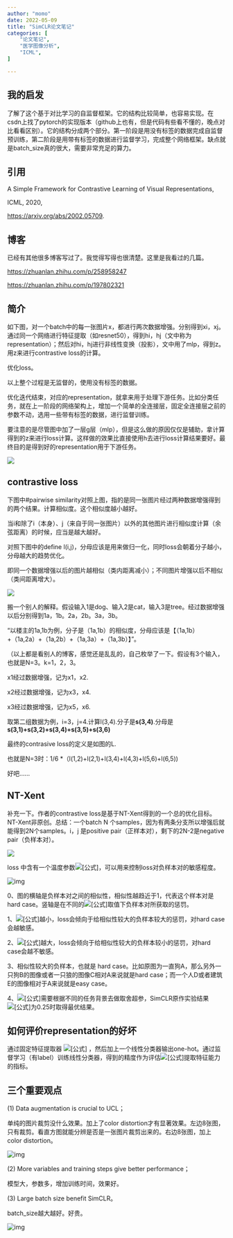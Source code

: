 ```yaml
---
author: "momo"
date: 2022-05-09
title: "SimCLR论文笔记"
categories: [
    "论文笔记",
    "医学图像分析",
    "ICML",
]

---
```


## 我的启发

了解了这个基于对比学习的自监督框架。它的结构比较简单，也容易实现。在csdn上找了pytorch的实现版本（github上也有，但是代码有些看不懂的，晚点对比看看区别）。它的结构分成两个部分。第一阶段是用没有标签的数据完成自监督预训练，第二阶段是用带有标签的数据进行监督学习，完成整个网络框架。缺点就是batch_size真的很大，需要非常充足的算力。

## 引用

A Simple Framework for Contrastive Learning of Visual Representations,

ICML, 2020,

https://arxiv.org/abs/2002.05709.


## 博客

已经有其他很多博客写过了。我觉得写得也很清楚。这里是我看过的几篇。

https://zhuanlan.zhihu.com/p/258958247

https://zhuanlan.zhihu.com/p/197802321

## 简介

如下图，对一个batch中的每一张图片x，都进行两次数据增强。分别得到xi，xj。通过同一个网络进行特征提取（如resnet50），得到hi，hj（文中称为representation）；然后对hi，hj进行非线性变换（投影），文中用了mlp，得到z。用z来进行contrastive loss的计算。

优化loss。

以上整个过程是无监督的，使用没有标签的数据。

优化迭代结束，对应的representation，就拿来用于处理下游任务。比如分类任务，就在上一阶段的网络架构上，增加一个简单的全连接层，固定全连接层之前的参数不动，选用一些带有标签的数据，进行监督训练。

要注意的是尽管图中加了一层g层（mlp），但是这么做的原因仅仅是辅助，拿计算得到的z来进行loss计算。这样做的效果比直接使用h去进行loss计算结果要好。最终目的是得到好的representation用于下游任务。

![](https://halfbit.oss-cn-hangzhou.aliyuncs.com/framework1.png)

## contrastive loss

下图中#pairwise similarity对照上图，指的是同一张图片经过两种数据增强得到的两个结果。计算相似度。这个相似度越小越好。

当i和除了i（本身）、j（来自于同一张图片）以外的其他图片进行相似度计算（余弦距离）的时候，应当是越大越好。

对照下图中的define l(i,j)，分母应该是用来做归一化，同时loss会朝着分子越小，分母越大的趋势优化。

即同一个数据增强以后的图片越相似（类内距离减小）；不同图片增强以后不相似（类间距离增大）。

![](https://halfbit.oss-cn-hangzhou.aliyuncs.com/gongshi1.png)

搬一个别人的解释。假设输入1是dog、输入2是cat，输入3是tree。经过数据增强以后分别得到1a，1b。2a，2b。3a，3b。

“以楼主的1a,1b为例，分子是（1a,1b）的相似度，分母应该是【（1a,1b）+（1a,2a）+（1a,2b）+（1a,3a）+（1a,3b）】”。

（以上都是看别人的博客，感觉还是乱乱的，自己枚举了一下。假设有3个输入，也就是N=3。k=1，2，3。

x1经过数据增强，记为x1，x2.

x2经过数据增强，记为x3，x4.

x3经过数据增强，记为x5，x6.

取第二组数据为例，i=3，j=4.计算l(3,4).分子是**s(3,4)**.分母是**s(3,1)+s(3,2)+s(3,4)+s(3,5)+s(3,6)**

最终的contrasive loss的定义是如图的L.

也就是N=3时：1/6 *（l(1,2)+l(2,1)+l(3,4)+l(4,3)+l(5,6)+l(6,5))

好吧……

## NT-Xent

补充一下。作者的contrastive loss是基于NT-Xent得到的一个总的优化目标。NT-Xent非原创。总结：一个batch N 个samples，因为有两条分支所以增强后就能得到2N个samples。i，j 是positive pair（正样本对），剩下的2N-2是negative pair（负样本对）。

![](https://halfbit.oss-cn-hangzhou.aliyuncs.com/gongshi2.png)

loss 中含有一个温度参数![[公式]](https://www.zhihu.com/equation?tex=%5Ctau)，可以用来控制loss对负样本对的敏感程度。

![img](https://pic2.zhimg.com/80/v2-5696af8c45b95d1c5e8fb9614917a79d_1440w.jpg)

0、图的横轴是负样本对之间的相似性，相似性越趋近于1，代表这个样本对是 hard case。竖轴是在不同的![[公式]](https://www.zhihu.com/equation?tex=%5Ctau)取值下负样本对所获取的惩罚。

1、![[公式]](https://www.zhihu.com/equation?tex=%5Ctau)越小，loss会倾向于给相似性较大的负样本较大的惩罚，对hard case会越敏感。

2、![[公式]](https://www.zhihu.com/equation?tex=%5Ctau)越大，loss会倾向于给相似性较大的负样本较小的惩罚，对hard case会越不敏感。

3、相似性较大的负样本，也就是 hard case。比如原图为一直狗A，那么另外一只狗B的图像或者一只狼的图像C相对A来说就是hard case；而一个人D或者建筑E的图像相对于A来说就是easy case。

4、![[公式]](https://www.zhihu.com/equation?tex=%5Ctau)需要根据不同的任务背景去做取舍超参，SimCLR原作实验结果 ![[公式]](https://www.zhihu.com/equation?tex=%5Ctau)为0.25时取得最优结果。

## 如何评价representation的好坏

通过固定特征提取器 ![[公式]](https://www.zhihu.com/equation?tex=f) ，然后加上一个线性分类器输出one-hot。通过监督学习（有label）训练线性分类器，得到的精度作为评估![[公式]](https://www.zhihu.com/equation?tex=f)提取特征能力的指标。

## 三个重要观点

(1) Data augmentation is crucial to UCL；

单纯的图片裁剪没什么效果。加上了color distortion才有显著效果。左边8张图，只有裁剪。看直方图就能分辨是否是一张图片裁剪出来的。右边8张图，加上color distortion。



![img](https://miro.medium.com/max/1400/1*rujTYcDmDRxxpeTT_CmZAw.png)

(2) More variables and training steps give better performance；

模型大，参数多，增加训练时间，效果好。

(3) Large batch size benefit SimCLR。

batch_size越大越好。好贵。

![img](https://miro.medium.com/max/1400/1*yrzj_3xxzWNBWBp8JjgNJw.png)

